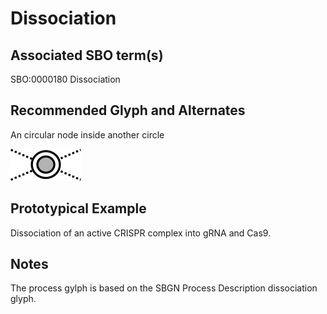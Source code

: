 # Dissociation

## Associated SBO term(s)
SBO:0000180 Dissociation

## Recommended Glyph and Alternates
An circular node inside another circle

![glyph specification](dissociation-specification.png)

## Prototypical Example

Dissociation of an active CRISPR complex into gRNA and Cas9.

## Notes
The process gylph is based on the SBGN Process Description dissociation glyph.

